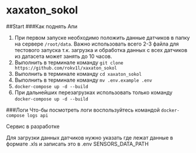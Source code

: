 # xaxaton_sokol

##Start
###Как поднять Апи
1. При первом запуске необходимо положить данные датчиков в папку на сервере `/root/data`. 
Важно использовать всего 2-3 файла для тестового запуска т.к. загрузка и обработка данных
с всех датчиков из датасета может занять до 10 часов.
2. Выполнить в терминале команду `git clone https://github.com/rokv1l/xaxaton_sokol`
3. Выполнить в терминале команду `cd xaxaton_sokol`
4. Выполнить в терминале команду `mv .env.example .env`
5. `docker-compose up -d --build`
6. При дальнейших перезагрузках использовать только команду `docker-compose up -d --build`

###Логи
Что-бы посмотреть логи воспользуйтесь командой `docker-compose logs api`

Сервис в разработке

Для загрузки данных датчиков нужно указать где лежат данные в  формате .xls и записать это в .env SENSORS_DATA_PATH

